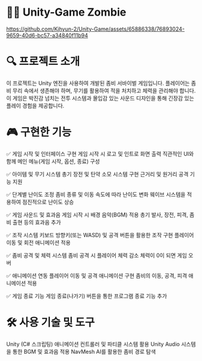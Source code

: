 # 🧟‍♂️ Unity-Game Zombie

https://github.com/Kjhyun-2/Unity-Game/assets/65886338/76893024-9659-40d6-bc57-a34840f11b94

# 🔍 프로젝트 소개
이 프로젝트는 Unity 엔진을 사용하여 개발된 좀비 서바이벌 게임입니다. 플레이어는 좀비 무리 속에서 생존해야 하며, 무기를 활용하여 적을 처치하고 체력을 관리해야 합니다. 
이 게임은 박진감 넘치는 전투 시스템과 몰입감 있는 사운드 디자인을 통해 긴장감 있는 플레이 경험을 제공합니다.

# 🎮 구현한 기능
✅ 게임 시작 및 인터페이스 구현
게임 시작 시 로고 및 인트로 화면 출력
직관적인 UI와 함께 메인 메뉴(게임 시작, 옵션, 종료) 구성

✅ 아이템 및 무기 시스템
총기 장전 및 탄약 소모 시스템 구현
근거리 및 원거리 공격 기능 지원

✅ 단계별 난이도 조정
좀비 종류 및 이동 속도에 따라 난이도 변화
웨이브 시스템을 적용하여 점진적으로 난이도 상승

✅ 게임 사운드 및 효과음
게임 시작 시 배경 음악(BGM) 적용
총기 발사, 장전, 피격, 좀비 출현 등의 효과음 추가

✅ 조작 시스템
키보드 방향키(또는 WASD) 및 공격 버튼을 활용한 조작 구현
플레이어 이동 및 회전 애니메이션 적용

✅ 좀비 공격 및 체력 시스템
좀비 공격 시 플레이어 체력 감소
체력이 0이 되면 게임 오버

✅ 애니메이션 연동
플레이어 이동 및 공격 애니메이션 구현
좀비의 이동, 공격, 피격 애니메이션 적용

✅ 게임 종료 기능
게임 종료(나가기) 버튼을 통한 프로그램 종료 기능 추가

# 🛠 사용 기술 및 도구
Unity (C# 스크립팅)
애니메이션 컨트롤러 및 파티클 시스템 활용
Unity Audio 시스템을 통한 BGM 및 효과음 적용
NavMesh AI를 활용한 좀비 경로 탐색


